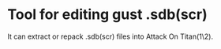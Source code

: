 # Tool for editing gust .sdb(scr)
It can extract or repack .sdb(scr) files into Attack On Titan(1\2).
